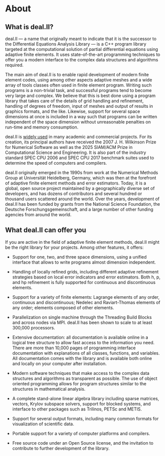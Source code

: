 About
=======

What is deal.II?
----------------

deal.II — a name that originally meant to indicate that it is the successor to the Differential Equations Analysis Library — is a C++ program library targeted at the computational solution of partial differential equations using adaptive finite elements. It uses state-of-the-art programming techniques to offer you a modern interface to the complex data structures and algorithms required.

The main aim of deal.II is to enable rapid development of modern finite element codes, using among other aspects adaptive meshes and a wide array of tools classes often used in finite element program. Writing such programs is a non-trivial task, and successful programs tend to become very large and complex. We believe that this is best done using a program library that takes care of the details of grid handling and refinement, handling of degrees of freedom, input of meshes and output of results in graphics formats, and the like. Likewise, support for several space dimensions at once is included in a way such that programs can be written independent of the space dimension without unreasonable penalties on run-time and memory consumption.

deal.II is [widely used](https://www.dealii.org/publications.html) in many academic and commercial projects. For its creation, its principal authors have received the 2007 J. H. Wilkinson Prize for Numerical Software as well as the 2025 SIAM/ACM Prize in Computational Science and Engineering. It is also part of the industry standard SPEC CPU 2006 and SPEC CPU 2017 benchmark suites used to determine the speed of computers and compilers.

deal.II originally emerged in the 1990s from work at the Numerical Methods Group at Universität Heidelberg, Germany, which was then at the forefront of adaptive finite element methods and error estimators. Today, it is a global, open source project maintained by a geographically diverse set of developers, and has dozens of contributors and several hundred or thousand users scattered around the world. Over the years, development of deal.II has been funded by grants from the National Science Foundation, the Deutsche Forschungsgemeinschaft, and a large number of other funding agencies from around the world.

What deal.II can offer you
--------------------------

If you are active in the field of adaptive finite element methods, deal.II might be the right library for your projects. Among other features, it offers:

- Support for one, two, and three space dimensions, using a unified interface that allows to write programs almost dimension independent.

- Handling of locally refined grids, including different adaptive refinement strategies based on local error indicators and error estimators. Both h, p, and hp refinement is fully supported for continuous and discontinuous elements.

- Support for a variety of finite elements: Lagrange elements of any order, continuous and discontinuous; Nedelec and Raviart-Thomas elements of any order; elements composed of other elements.

- Parallelization on single machine through the Threading Build Blocks and across nodes via MPI. deal.II has been shown to scale to at least 300,000 processors.

- Extensive documentation: all documentation is available online in a logical tree structure to allow fast access to the information you need. There are more than 10,000 pages of programming interface documentation with explanations of all classes, functions, and variables. All documentation comes with the library and is available both online and locally on your computer after installation.

- Modern software techniques that make access to the complex data structures and algorithms as transparent as possible. The use of object oriented programming allows for program structures similar to the structures in mathematical analysis.

- A complete stand-alone linear algebra library including sparse matrices, vectors, Krylov subspace solvers, support for blocked systems, and interface to other packages such as Trilinos, PETSc and METIS.

- Support for several output formats, including many common formats for visualization of scientific data.

- Portable support for a variety of computer platforms and compilers.

- Free source code under an Open Source license, and the invitation to contribute to further development of the library.
